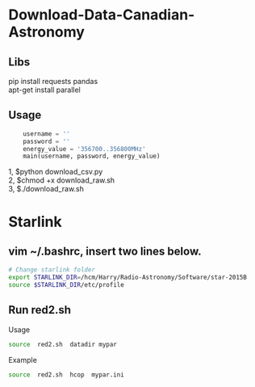 # Download-Data-Canadian-Astronomy
## Libs
pip install requests pandas   
apt-get install parallel
## Usage
```python
    username = ''
    password = ''
    energy_value = '356700..356800MHz'
    main(username, password, energy_value)
```    
1, $python download_csv.py    
2, $chmod +x download_raw.sh    
3, $./download_raw.sh    

# Starlink
## vim ~/.bashrc, insert two lines below.
```bash
# Change starlink folder
export STARLINK_DIR=/hcm/Harry/Radio-Astronomy/Software/star-2015B
source $STARLINK_DIR/etc/profile
```
## Run red2.sh
Usage
```bash
source  red2.sh  datadir mypar
```
Example
```bash
source  red2.sh  hcop  mypar.ini
```
